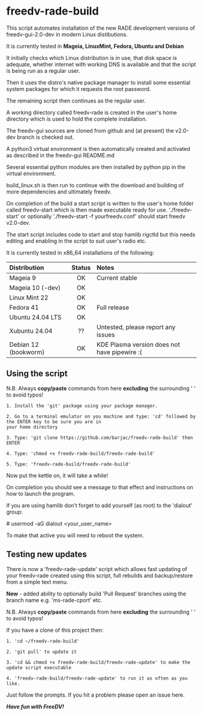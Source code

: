  # freedv-rade-build

This script automates installation of the new RADE development versions of freedv-gui-2.0-dev in modern Linux distibutions.

It is currently tested in **Mageia, LinuxMint, Fedora, Ubuntu and Debian**

It initially checks which Linux distribution is in use, that disk space is adequate, whether internet with working DNS is available and that the script is being run as a regular user.

Then it uses the distro's native package manager to install some essential system packages for which it requests the root password.

The remaining script then continues as the regular user.

A working directory called freedv-rade is created in the user's home directory which is used to hold the complete installation.

The freedv-gui sources are cloned from github and (at present) the v2.0-dev branch is checked out.

A python3 virtual environment is then automatically created and activated as described in the freedv-gui README.md

Several essential python modules are then installed by python pip in the virtual environment.

build_linux.sh is then run to continue with the download and building of more dependencies and ultimately freedv.

On completion of the build a start script is written to the user's home folder called freedv-start which is then made executable ready for use.
'./freedv-start' or optionally './freedv-start -f yourfreedv.conf' should start freedv v2.0-dev.

The start script includes code to start and stop hamlib rigctld but this needs editing and enabling in the script to suit user's radio etc.

It is currently tested in x86_64 installations of the following:
  
  |Distribution      |Status | Notes | 
  |:---              | :----: | :--- |
  |Mageia 9          |OK    | Current stable|
  |Mageia 10 (-dev)  |OK    |               |
  |Linux Mint 22     |OK    |               |
  |Fedora 41         |OK    | Full release  |
  |Ubuntu 24.04 LTS  |OK    |               |
  |Xubuntu 24.04     |??    |Untested, please report any issues
  |Debian 12 (bookworm)|OK | KDE Plasma version does not have pipewire :( |

## Using the script

   N.B. Always **copy/paste** commands from here **excluding** the surrounding ' ' to avoid typos!

    1. Install the 'git' package using your package manager.

    2. Go to a terminal emulator on you machine and type: 'cd' followed by the ENTER key to be sure you are in
    your home directory

    3. Type: 'git clone https://github.com/barjac/freedv-rade-build' then ENTER

    4. Type: 'chmod +x freedv-rade-build/freedv-rade-build'

    5. Type: 'freedv-rade-build/freedv-rade-build'

Now put the kettle on, it will take a while!

On completion you should see a message to that effect and instructions on how to launch the program.

If you are using hamlib don't forget to add yourself (as root) to the 'dialout' group:

\# usermod -aG dialout <your_user_name>

To make that active you will need to reboot the system.
    
## Testing new updates
There is now a 'freedv-rade-update' script which allows fast updating of your freedv-rade created using this script, full rebuilds and backup/restore from a simple text menu.

**New** - added ability to optionally build 'Pull Request' branches using the branch name e.g. 'ms-rade-cport' etc.

N.B. Always **copy/paste** commands from here **excluding** the surrounding ' ' to avoid typos!

If you have a clone of this project then:

    1. 'cd ~/freedv-rade-build'

    2. 'git pull' to update it

    3. 'cd && chmod +x freedv-rade-build/freedv-rade-update' to make the update script executable

    4. 'freedv-rade-build/freedv-rade-update' to run it as often as you like.

Just follow the prompts. If you hit a problem please open an issue here.

***Have fun with FreeDV!***

